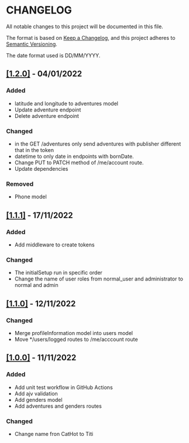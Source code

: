 # CHANGELOG

All notable changes to this project will be documented in this file.

The format is based on [Keep a Changelog](https://keepachangelog.com/en/1.0.0/), and this project adheres to [Semantic Versioning](https://semver.org/spec/v2.0.0.html).

The date format used is DD/MM/YYYY.

## [[1.2.0]](https://github.com/willymateo/titi-backend-sql/pull/7) - 04/01/2022

### Added

- latitude and longitude to adventures model
- Update adventure endpoint
- Delete adventure endpoint

### Changed

- in the GET /adventures only send adventures with publisher different that in the token
- datetime to only date in endpoints with bornDate.
- Change PUT to PATCH method of /me/account route.
- Update dependencies

### Removed

- Phone model

## [[1.1.1]](https://github.com/willymateo/titi-backend-sql/pull/6) - 17/11/2022

### Added

- Add middleware to create tokens

### Changed

- The initialSetup run in specific order
- Change the name of user roles from normal_user and administrator to normal and admin

## [[1.1.0]](https://github.com/willymateo/titi-backend-sql/pull/5) - 12/11/2022

### Changed

- Merge profileInformation model into users model
- Move \*/users/logged routes to /me/acccount route

## [[1.0.0]](https://github.com/willymateo/titi-backend-sql/pull/4) - 11/11/2022

### Added

- Add unit test workflow in GitHub Actions
- Add ajv validation
- Add genders model
- Add adventures and genders routes

### Changed

- Change name fron CatHot to Titi
